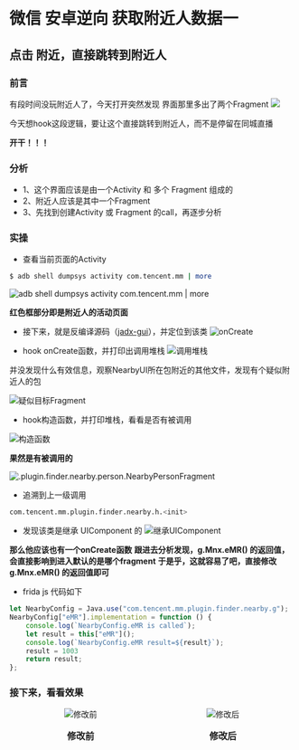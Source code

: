 
# 微信 安卓逆向 获取附近人数据一

## 点击 附近，直接跳转到附近人

### 前言
有段时间没玩附近人了，今天打开突然发现
界面那里多出了两个Fragment
![](../assets/wx/fjr10.png)

今天想hook这段逻辑，要让这个直接跳转到附近人，而不是停留在同城直播

**开干！！！**

### 分析
- 1、这个界面应该是由一个Activity 和 多个 Fragment 组成的
- 2、附近人应该是其中一个Fragment
- 3、先找到创建Activity 或 Fragment 的call，再逐步分析

### 实操
- 查看当前页面的Activity
```bash
$ adb shell dumpsys activity com.tencent.mm | more
```

![adb shell dumpsys activity com.tencent.mm | more](../assets/wx/fjr01.png)

**红色框部分即是附近人的活动页面**

- 接下来，就是反编译源码（[jadx-gui](https://github.com/skylot/jadx.git)），并定位到该类
![onCreate](../assets/wx/fjr02.png)

- hook onCreate函数，并打印出调用堆栈
![调用堆栈](../assets/wx/fjr03.png)

并没发现什么有效信息，观察NearbyUI所在包附近的其他文件，发现有个疑似附近人的包

![疑似目标Fragment](../assets/wx/fjr05.png)

- hook构造函数，并打印堆栈，看看是否有被调用

![构造函数](../assets/wx/fjr06.png)

**果然是有被调用的**

![.plugin.finder.nearby.person.NearbyPersonFragment](../assets/wx/fjr07.png)

- 追溯到上一级调用
```bash
com.tencent.mm.plugin.finder.nearby.h.<init>
```

- 发现该类是继承 UIComponent 的
![继承UIComponent](../assets/wx/fjr08.png)

**那么他应该也有一个onCreate函数**
**跟进去分析发现，g.Mnx.eMR() 的返回值，会直接影响到进入默认的是哪个fragment**
**于是乎，这就容易了吧，直接修改 g.Mnx.eMR() 的返回值即可**

- frida js 代码如下
```javascript
let NearbyConfig = Java.use("com.tencent.mm.plugin.finder.nearby.g");
NearbyConfig["eMR"].implementation = function () {
    console.log(`NearbyConfig.eMR is called`);
    let result = this["eMR"]();
    console.log(`NearbyConfig.eMR result=${result}`);
    result = 1003
    return result;
};
```

### 接下来，看看效果
<div style="display:flex; justify-content:center; align-items:center;">
    <div style="flex:1; text-align:center;">
        <img src="../assets/wx/1.gif" alt="修改前" loop autoplay/>
        <p style="font-size:16px; font-weight:bold;">修改前</p>
    </div>
    <div style="flex:1; text-align:center;">
        <img src="../assets/wx/2.gif" alt="修改后" loop autoplay/>
        <p style="font-size:16px; font-weight:bold;">修改后</p>
    </div>
</div>